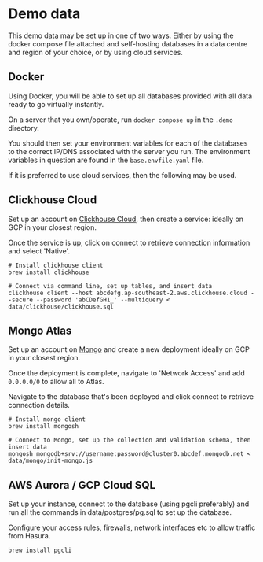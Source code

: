 Demo data
=

This demo data may be set up in one of two ways. Either by using the docker compose file attached and self-hosting databases in a data centre and region of your choice, or by using cloud services.

Docker
-
Using Docker, you will be able to set up all databases provided with all data ready to go virtually instantly.

On a server that you own/operate, run `docker compose up` in the `.demo` directory.

You should then set your environment variables for each of the databases to the correct IP/DNS associated with the server you run. The environment variables in question are found in the `base.envfile.yaml` file.

If it is preferred to use cloud services, then the following may be used.

Clickhouse Cloud
-
Set up an account on [Clickhouse Cloud](https://clickhouse.cloud/), then create a service: ideally on GCP in your closest region.

Once the service is up, click on connect to retrieve connection information and select 'Native'.

```
# Install clickhouse client
brew install clickhouse

# Connect via command line, set up tables, and insert data
clickhouse client --host abcdefg.ap-southeast-2.aws.clickhouse.cloud --secure --password 'abCDefGH1_' --multiquery < data/clickhouse/clickhouse.sql
```

Mongo Atlas
-
Set up an account on [Mongo](https://cloud.mongodb.com/) and create a new deployment ideally on GCP in your closest region.

Once the deployment is complete, navigate to 'Network Access' and add `0.0.0.0/0` to allow all to Atlas.

Navigate to the database that's been deployed and click connect to retrieve connection details.

```
# Install mongo client
brew install mongosh

# Connect to Mongo, set up the collection and validation schema, then insert data
mongosh mongodb+srv://username:password@cluster0.abcdef.mongodb.net < data/mongo/init-mongo.js
```

AWS Aurora / GCP Cloud SQL
-
Set up your instance, connect to the database (using pgcli preferably) and run all the commands in data/postgres/pg.sql to set up the database.

Configure your access rules, firewalls, network interfaces etc to allow traffic from Hasura.

```
brew install pgcli
```
